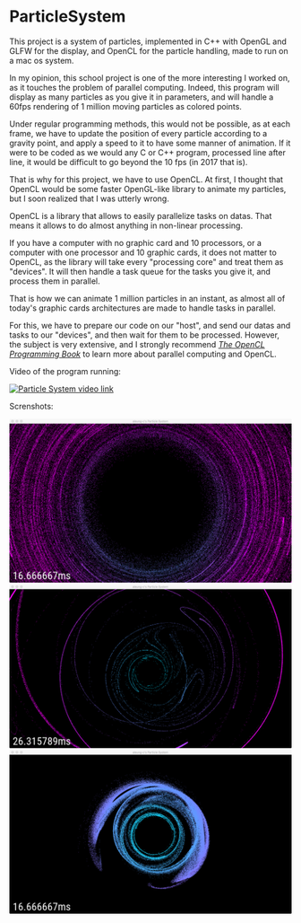 # ParticleSystem

This project is a system of particles, implemented in C++ with OpenGL and GLFW for the display, and OpenCL for the particle handling,
made to run on a mac os system.

In my opinion, this school project is one of the more interesting I worked on, as it touches the problem of parallel computing.
Indeed, this program will display as many particles as you give it in parameters, and will handle a 60fps rendering
of 1 million moving particles as colored points.

Under regular programming methods, this would not be possible, as at each frame, we have to update the position of every
particle according to a gravity point, and apply a speed to it to have some manner of animation. If it were to be
coded as we would any C or C++ program, processed line after line, it would be difficult to go beyond the 10 fps (in 2017 that is).

That is why for this project, we have to use OpenCL. At first, I thought that OpenCL would be some faster OpenGL-like library to animate
my particles, but I soon realized that I was utterly wrong.

OpenCL is a library that allows to easily parallelize tasks on datas. That means it allows to do almost anything in non-linear processing.

If you have a computer with no graphic card and 10 processors, or a computer with one processor and 10 graphic cards, it does not matter
to OpenCL, as the library will take every "processing core" and treat them as "devices". It will then handle a task queue for the
tasks you give it, and process them in parallel.

That is how we can animate 1 million particles in an instant, as almost all of today's graphic cards architectures are made to handle
tasks in parallel.

For this, we have to prepare our code on our "host", and send our datas and tasks to our "devices", and then wait for them to be
processed.
However, the subject is very extensive, and I strongly recommend [*The OpenCL Programming Book*](https://www.fixstars.com/en/opencl/book/)
to learn more about parallel computing and OpenCL.

Video of the program running:

[![Particle System video link](https://img.youtube.com/vi/NLhrn4jX7YM/0.jpg)](https://www.youtube.com/watch?v=NLhrn4jX7YM)

Screnshots:

![Alt text](./screens/particle_system_1.png "Particle system screenshot 1")
![Alt text](./screens/particle_system_2.png "Particle system screenshot 2")
![Alt text](./screens/particle_system_3.png "Particle system screenshot 3")
